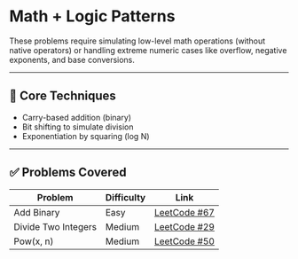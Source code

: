# Math + Logic Patterns

These problems require simulating low-level math operations (without native operators) or handling extreme numeric cases like overflow, negative exponents, and base conversions.

---

## 🧠 Core Techniques

- Carry-based addition (binary)
- Bit shifting to simulate division
- Exponentiation by squaring (log N)

---

## ✅ Problems Covered

| Problem | Difficulty | Link |
|--------|------------|------|
| Add Binary | Easy | [LeetCode #67](https://leetcode.com/problems/add-binary/) |
| Divide Two Integers | Medium | [LeetCode #29](https://leetcode.com/problems/divide-two-integers/) |
| Pow(x, n) | Medium | [LeetCode #50](https://leetcode.com/problems/powx-n/) |
